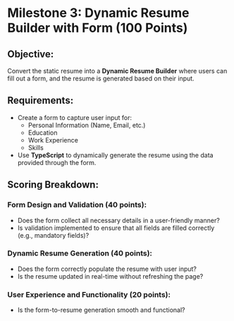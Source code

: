 # Milestone 3: Dynamic Resume Builder with Form (100 Points)

## Objective:
Convert the static resume into a **Dynamic Resume Builder** where users can fill out a form, and the resume is generated based on their input.

## Requirements:
* Create a form to capture user input for:
  - Personal Information (Name, Email, etc.)
  - Education
  - Work Experience
  - Skills
* Use **TypeScript** to dynamically generate the resume using the data provided through the form.

## Scoring Breakdown:

### Form Design and Validation (40 points):
- Does the form collect all necessary details in a user-friendly manner?
- Is validation implemented to ensure that all fields are filled correctly (e.g., mandatory fields)?

### Dynamic Resume Generation (40 points):
- Does the form correctly populate the resume with user input?
- Is the resume updated in real-time without refreshing the page?

### User Experience and Functionality (20 points):
- Is the form-to-resume generation smooth and functional?
